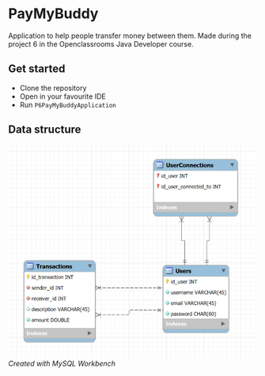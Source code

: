# PayMyBuddy

Application to help people transfer money between them.
Made during the project 6 in the Openclassrooms Java Developer course.

## Get started

- Clone the repository
- Open in your favourite IDE
- Run `P6PayMyBuddyApplication`

## Data structure

![data.png](data.png)
*Created with MySQL Workbench*